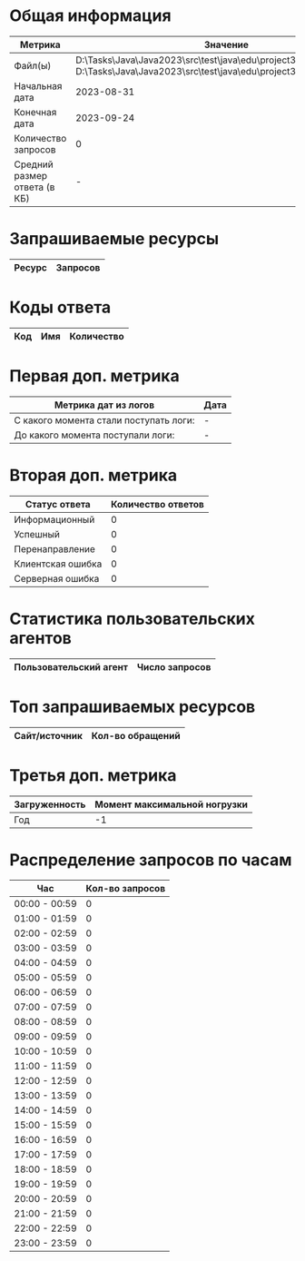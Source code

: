 # Общая информация
|Метрика|Значение|
|---|---|
|Файл(ы)|D:\Tasks\Java\Java2023\src\test\java\edu\project3\resources\log1.txt	D:\Tasks\Java\Java2023\src\test\java\edu\project3\resources\log2.txt	|
|Начальная дата|2023-08-31|
|Конечная дата|2023-09-24|
|Количество запросов|0|
|Средний размер ответа (в КБ)|-|

# Запрашиваемые ресурсы
|Ресурс|Запросов|
|---|---|

# Коды ответа
|Код|Имя|Количество|
|---|---|---|

# Первая доп. метрика
|Метрика дат из логов|Дата|
|---|---|
|С какого момента стали поступать логи:|-|
|До какого момента поступали логи: |-|

# Вторая доп. метрика
|Статус ответа|Количество ответов|
|---|---|
|Информационный|0|
|Успешный|0|
|Перенаправление|0|
|Клиентская ошибка|0|
|Серверная ошибка|0|

# Статистика пользовательских агентов
|Пользовательский агент|Число запросов|
|---|---|

# Топ запрашиваемых ресурсов
|Сайт/источник|Кол-во обращений|
|---|---|

# Третья доп. метрика
|Загруженность|Момент максимальной ногрузки|
|---|---|
|Год|-1|Месяц|-1|№ недели в году|-1|День недели|-1|

# Распределение запросов по часам
|Час|Кол-во запросов|
|---|---|
|00:00 - 00:59|0|
|01:00 - 01:59|0|
|02:00 - 02:59|0|
|03:00 - 03:59|0|
|04:00 - 04:59|0|
|05:00 - 05:59|0|
|06:00 - 06:59|0|
|07:00 - 07:59|0|
|08:00 - 08:59|0|
|09:00 - 09:59|0|
|10:00 - 10:59|0|
|11:00 - 11:59|0|
|12:00 - 12:59|0|
|13:00 - 13:59|0|
|14:00 - 14:59|0|
|15:00 - 15:59|0|
|16:00 - 16:59|0|
|17:00 - 17:59|0|
|18:00 - 18:59|0|
|19:00 - 19:59|0|
|20:00 - 20:59|0|
|21:00 - 21:59|0|
|22:00 - 22:59|0|
|23:00 - 23:59|0|

